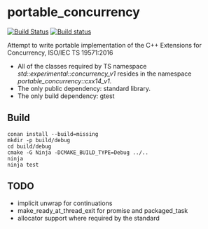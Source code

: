 # portable_concurrency

[![Build Status](https://travis-ci.org/VestniK/portable_concurrency.svg?branch=master)](https://travis-ci.org/VestniK/portable_concurrency)
[![Build status](https://ci.appveyor.com/api/projects/status/r2d3py3ioae5bv7u?svg=true)](https://ci.appveyor.com/project/VestniK/portable-concurrency)

Attempt to write portable implementation of the C++ Extensions for Concurrency, ISO/IEC TS 19571:2016

 * All of the classes required by TS namespace *std::experimental::concurrency_v1* resides in the namespace *portable_concurrency::cxx14_v1*.
 * The only public dependency: standard library.
 * The only build dependency: gtest

## Build

    conan install --build=missing
    mkdir -p build/debug
    cd build/debug
    cmake -G Ninja -DCMAKE_BUILD_TYPE=Debug ../..
    ninja
    ninja test

## TODO

 * implicit unwrap for continuations
 * make_ready_at_thread_exit for promise and packaged_task
 * allocator support where required by the standard
